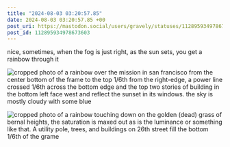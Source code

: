```yaml
---
title: "2024-08-03 03:20:57.85"
date: 2024-08-03 03:20:57.85 +00
post_uri: https://mastodon.social/users/gravely/statuses/112895934978673603
post_id: 112895934978673603
---
```

nice, sometimes, when the fog is just right, as the sun sets, you get a rainbow through it


![cropped photo of a rainbow over the mission in san francisco from the center bottom of the frame to the top 1/6th from the right-edge, a power line crossed 1/6th across the bottom edge and the top two stories of building in the bottom left face west and reflect the sunset in its windows. the sky is mostly cloudy with some blue](/images/112895934424219836.jpeg)

![cropped photo of a rainbow touching down on the golden (dead) grass of bernal heights, the saturation is maxed out as is the luminance or something like that. A utility pole, trees, and buildings on 26th street fill the bottom 1/6th of the grame](/images/112895934734942782.jpeg)

